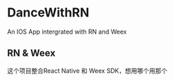 # DanceWithRN
An IOS App intergrated with RN and Weex

## RN & Weex
这个项目整合React Native 和 Weex SDK，想用哪个用那个

